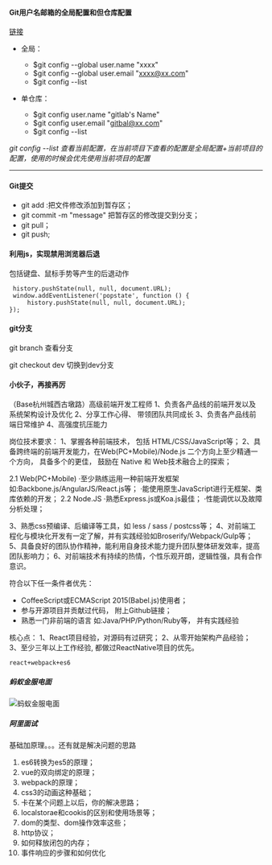 
#### Git用户名邮箱的全局配置和但仓库配置
[链接](http://blog.csdn.net/u011535508/article/details/53056976)

- 全局：
    - $git config --global user.name "xxxx"
    - $git config --global user.email "xxxx@xx.com"
    - $git config --list

- 单仓库：
    - $git config user.name "gitlab's Name"
    - $git config user.email "gitbal@xx.com"
    - $git config --list

*git config --list 查看当前配置，在当前项目下查看的配置是全局配置+当前项目的配置，使用的时候会优先使用当前项目的配置*

---

#### Git提交

- git add :把文件修改添加到暂存区；
- git commit -m "message" 把暂存区的修改提交到分支；
- git pull；
- git push;

#### 利用js，实现禁用浏览器后退
包括键盘、鼠标手势等产生的后退动作

```
 history.pushState(null, null, document.URL);
 window.addEventListener('popstate', function () {
     history.pushState(null, null, document.URL);
});
```

#### git分支
git branch  查看分支

git checkout dev 切换到dev分支






#### 小伙子，再接再厉

（Base杭州城西古墩路）高级前端开发工程师 
1、负责各产品线的前端开发以及系统架构设计及优化
2、分享工作心得、 带领团队共同成长
3、负责各产品线前端日常维护
4、高强度抗压能力

岗位技术要求：
1、掌握各种前端技术， 包括 HTML/CSS/JavaScript等；
2、具备跨终端的前端开发能力，在Web(PC+Mobile)/Node.js
二个方向上至少精通一个方向， 具备多个的更佳， 鼓励在 Native 和 Web技术融合上的探索；

2.1 Web(PC+Mobile)
·至少熟练运用一种前端开发框架如:Backbone.js/AngularJS/React.js等；
·能使用原生JavaScript进行无框架、类库依赖的开发；
2.2 Node.JS
·熟悉Express.js或Koa.js最佳；
·性能调优以及故障分析处理；

3、熟悉css预编译、后编译等工具，如 less / sass / postcss等；
4、对前端工程化与模块化开发有一定了解，并有实践经验如Broserify/Webpack/Gulp等；
5、具备良好的团队协作精神，能利用自身技术能力提升团队整体研发效率，提高团队影响力；
6、对前端技术有持续的热情，个性乐观开朗，逻辑性强，具有合作意识。

符合以下任一条件者优先：
* CoffeeScript或ECMAScript 2015(Babel.js)使用者；
* 参与开源项目并贡献过代码， 附上Github链接；
* 熟悉一门非前端的语言 如:Java/PHP/Python/Ruby等， 并有实践经验

核心点：
1、React项目经验，对源码有过研究；
2、从零开始架构产品经验；
3、至少三年以上工作经验, 都做过ReactNative项目的优先。

`react+webpack+es6`

##### 蚂蚁金服电面 
![蚂蚁金服电面](imgs/蚂蚁金服电面.png)

##### 阿里面试 
基础加原理。。。还有就是解决问题的思路

1. es6转换为es5的原理；
2. vue的双向绑定的原理；
3. webpack的原理；
4. css3的动画这种基础；
5. 卡在某个问题上以后，你的解决思路；
6. localstorae和cookis的区别和使用场景等；
7. dom的类型、dom操作效率这些；
8. http协议；
9. 如何释放闭包的内存；
10. 事件响应的步骤和如何优化
